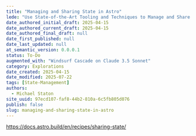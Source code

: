 ```yaml
---
title: "Managing and Sharing State in Astro"
lede: "Use State-of-the-Art Tooling and Techniques to Manage and Share State in Astro"
date_authored_initial_draft: 2025-04-15
date_authored_current_draft: 2025-04-15
date_authored_final_draft: null
date_first_published: null
date_last_updated: null
at_semantic_version: 0.0.0.1
status: To-Do
augmented_with: "Windsurf Cascade on Claude 3.5 Sonnet"
category: Explorations
date_created: 2025-04-15
date_modified: 2025-07-22
tags: [State-Management]
authors:
  - Michael Staton
site_uuid: 97ecd107-faf8-44b2-810a-6c5fb805d076
publish: false
slug: managing-and-sharing-state-in-astro
---
```



https://docs.astro.build/en/recipes/sharing-state/